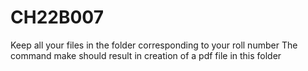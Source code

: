 # CH22B007
Keep all your files in the folder corresponding to your roll number
The command make should result in creation of a pdf file in this folder

